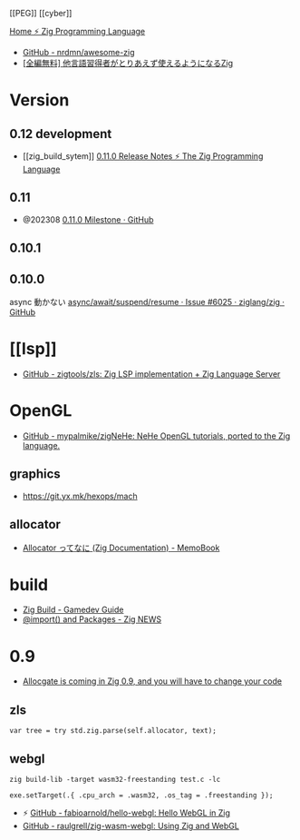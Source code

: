 [[PEG]] [[cyber]]

[Home ⚡ Zig Programming Language](https://ziglang.org/)

- [GitHub - nrdmn/awesome-zig](https://github.com/nrdmn/awesome-zig)
- [[全編無料] 他言語習得者がとりあえず使えるようになるZig](https://zenn.dev/drumato/books/learn-zig-to-be-a-beginner)

# Version
## 0.12 development
- [[zig_build_sytem]] [0.11.0 Release Notes ⚡ The Zig Programming Language](https://ziglang.org/download/0.11.0/release-notes.html#Build-System)

## 0.11
- @202308 [0.11.0 Milestone · GitHub](https://github.com/ziglang/zig/milestone/17)

## 0.10.1
## 0.10.0
async 動かない
[async/await/suspend/resume · Issue #6025 · ziglang/zig · GitHub](https://github.com/ziglang/zig/issues/6025)

# [[lsp]]
- [GitHub - zigtools/zls: Zig LSP implementation + Zig Language Server](https://github.com/zigtools/zls)

# OpenGL
- [GitHub - mypalmike/zigNeHe: NeHe OpenGL tutorials, ported to the Zig language.](https://github.com/mypalmike/zigNeHe)


## graphics

- <https://git.yx.mk/hexops/mach>

## allocator
- [Allocator ってなに (Zig Documentation) - MemoBook](https://scrapbox.io/tamago324vim/Allocator_%E3%81%A3%E3%81%A6%E3%81%AA%E3%81%AB_(Zig_Documentation))

# build
- [Zig Build - Gamedev Guide](https://ikrima.dev/dev-notes/zig/zig-build/)
- [@import() and Packages - Zig NEWS](https://zig.news/mattnite/import-and-packages-23mb)


# 0.9
- [Allocgate is coming in Zig 0.9, and you will have to change your code](https://pithlessly.github.io/allocgate.html)


## zls

```zig
var tree = try std.zig.parse(self.allocator, text);
```

## webgl

```
zig build-lib -target wasm32-freestanding test.c -lc
```

```zig
exe.setTarget(.{ .cpu_arch = .wasm32, .os_tag = .freestanding });
```

- ⚡ [GitHub - fabioarnold/hello-webgl: Hello WebGL in Zig](https://github.com/fabioarnold/hello-webgl)
-  [GitHub - raulgrell/zig-wasm-webgl: Using Zig and WebGL](https://github.com/raulgrell/zig-wasm-webgl)
